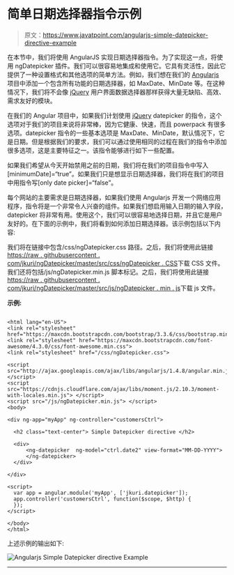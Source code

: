 # 简单日期选择器指令示例

> 原文：<https://www.javatpoint.com/angularjs-simple-datepicker-directive-example>

在本节中，我们将使用 AngularJS 实现日期选择器指令。为了实现这一点，将使用 ngDatepicker 插件。我们可以很容易地集成和使用它。它具有灵活性，因此它提供了一种设置格式和其他选项的简单方法。例如，我们想在我们的 [Angularjs](https://www.javatpoint.com/angularjs-tutorial) 项目中添加一个包含所有功能的日期选择器，如 MaxDate、MinDate 等。在这种情况下，我们将不会像 [jQuery](https://www.javatpoint.com/jquery-ui-datepicker) 用户界面数据选择器那样获得大量无缺陷、高效、需求友好的模块。

在我们的 Angular 项目中，如果我们计划使用 [jQuery](https://www.javatpoint.com/jquery-tutorial) datepicker 的指令，这个选项对于我们的项目来说将非常棒，因为它健康、快速，而且 powerpack 有很多选项。datepicker 指令的一些基本选项是 MaxDate、MinDate，默认情况下，它是日期。但是根据我们的要求，我们可以通过使用相同的过程在我们的指令中添加很多选项，这是主要特征之一。该指令能够进行如下一些配置。

如果我们希望从今天开始禁用之前的日期，我们将在我们的项目指令中写入[minimumDate]=“true”。如果我们只是想显示日期选择器，我们将在我们的项目中用指令写[only date picker]=“false”。

每个网站的主要需求是日期选择器，如果我们使用 Angularjs 开发一个网络应用程序，指令将是一个非常令人兴奋的组件。如果我们想启用输入日期的输入字段，datepicker 将非常有用。使用这个，我们可以很容易地选择日期，并且它是用户友好的。在下面的示例中，我们将看到如何添加日期选择器。该示例包括以下内容:

我们将在链接中包含/css/ngDatepicker.css 路径。之后，我们将使用此链接[https://raw . githubusercontent . com/jkuri/ngDatepicker/master/src/css/ngDatepicker . CSS](https://raw.githubusercontent.com/jkuri/ngDatepicker/master/src/css/ngDatepicker.css)下载 CSS 文件。我们还将包括/js/ngDatepicker.min.js 脚本标记。之后，我们将使用此链接[https://raw . githubusercontent . com/jkuri/ngDatepicker/master/src/js/ngDatepicker . min . js](https://raw.githubusercontent.com/jkuri/ngDatepicker/master/src/js/ngDatepicker.min.js)下载 js 文件。

**示例:**

```

<html lang="en-US">
<link rel="stylesheet" href="https://maxcdn.bootstrapcdn.com/bootstrap/3.3.6/css/bootstrap.min.css">
<link rel="stylesheet" href="https://maxcdn.bootstrapcdn.com/font-awesome/4.3.0/css/font-awesome.min.css">
<link rel="stylesheet" href="/css/ngDatepicker.css">

<script src="http://ajax.googleapis.com/ajax/libs/angularjs/1.4.8/angular.min.js"> </script>
<script src="https://cdnjs.cloudflare.com/ajax/libs/moment.js/2.10.3/moment-with-locales.min.js"> </script>
<script src="/js/ngDatepicker.min.js"> </script>
<body>

<div ng-app="myApp" ng-controller="customersCtrl">

  <h2 class="text-center"> Simple Datepicker directive </h2>

  <div>
      <ng-datepicker  ng-model="ctrl.date2" view-format="MM-DD-YYYY">
      </ng-datepicker>
  </div>

</div>

<script>
  var app = angular.module('myApp', ['jkuri.datepicker']);
  app.controller('customersCtrl', function($scope, $http) { 
  });
</script>

</body>
</html> 

```

上述示例的输出如下:

![Angularjs Simple Datepicker directive Example](img/a3f96d2bc98c2d89256a19ca753871cb.png)

* * *